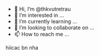 - 👋 Hi, I’m @thkvutretrau
- 👀 I’m interested in ...
- 🌱 I’m currently learning ...
- 💞️ I’m looking to collaborate on ...
- 📫 How to reach me ...

<!---
thkvutretrau/thkvutretrau is a ✨ special ✨ repository because its `README.md` (this file) appears on your GitHub profile.
You can click the Preview link to take a look at your changes.
--->hiicac bn nha



